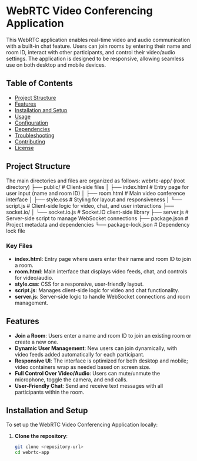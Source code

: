 # WebRTC Video Conferencing Application

This WebRTC application enables real-time video and audio communication with a built-in chat feature. Users can join rooms by entering their name and room ID, interact with other participants, and control their video/audio settings. The application is designed to be responsive, allowing seamless use on both desktop and mobile devices.

## Table of Contents
- [Project Structure](#project-structure)
- [Features](#features)
- [Installation and Setup](#installation-and-setup)
- [Usage](#usage)
- [Configuration](#configuration)
- [Dependencies](#dependencies)
- [Troubleshooting](#troubleshooting)
- [Contributing](#contributing)
- [License](#license)

## Project Structure

The main directories and files are organized as follows:
webrtc-app/ (root directory) ├── public/ # Client-side files │ ├── index.html # Entry page for user input (name and room ID) │ ├── room.html # Main video conference interface │ ├── style.css # Styling for layout and responsiveness │ └── script.js # Client-side logic for video, chat, and user interactions ├── socket.io/ │ └── socket.io.js # Socket.IO client-side library ├── server.js # Server-side script to manage WebSocket connections ├── package.json # Project metadata and dependencies └── package-lock.json # Dependency lock file

### Key Files
- **index.html**: Entry page where users enter their name and room ID to join a room.
- **room.html**: Main interface that displays video feeds, chat, and controls for video/audio.
- **style.css**: CSS for a responsive, user-friendly layout.
- **script.js**: Manages client-side logic for video and chat functionality.
- **server.js**: Server-side logic to handle WebSocket connections and room management.

## Features

- **Join a Room**: Users enter a name and room ID to join an existing room or create a new one.
- **Dynamic User Management**: New users can join dynamically, with video feeds added automatically for each participant.
- **Responsive UI**: The interface is optimized for both desktop and mobile; video containers wrap as needed based on screen size.
- **Full Control Over Video/Audio**: Users can mute/unmute the microphone, toggle the camera, and end calls.
- **User-Friendly Chat**: Send and receive text messages with all participants within the room.

## Installation and Setup

To set up the WebRTC Video Conferencing Application locally:

1. **Clone the repository**:
   ```bash
   git clone <repository-url>
   cd webrtc-app
